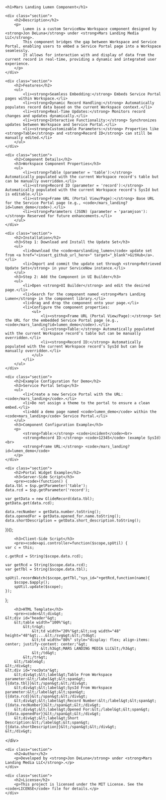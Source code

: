     <h1>Mars Landing Lumen Component</h1>

    <div class="section">
        <h2>Description</h2>
        <p>
            Lumen is a custom ServiceNow Workspace component designed by <strong>Jon DeLuna</strong> under <strong>Mars Landing Media LLC</strong>.
            This component bridges the gap between Workspace and Service Portal, enabling users to embed a Service Portal page into a Workspace seamlessly. 
            It allows for interaction with and display of data from the current record in real-time, providing a dynamic and integrated user experience.
        </p>
    </div>

    <div class="section">
        <h2>Features</h2>
        <ul>
            <li><strong>Seamless Embedding:</strong> Embeds Service Portal pages within Workspace.</li>
            <li><strong>Dynamic Record Handling:</strong> Automatically populates record data based on the current Workspace context.</li>
            <li><strong>Real-Time Updates:</strong> Monitors record changes and updates dynamically.</li>
            <li><strong>Interactive Functionality:</strong> Synchronizes updates between Workspace and Service Portal.</li>
            <li><strong>Customizable Parameters:</strong> Properties like <strong>Table</strong> and <strong>Record ID</strong> can still be manually edited.</li>
        </ul>
    </div>

    <div class="section">
        <h2>Component Details</h2>
        <h3>Workspace Component Properties</h3>
        <ul>
            <li><strong>Table (parameter = 'table'):</strong> Automatically populated with the current Workspace record's table but can be manually overridden.</li>
            <li><strong>Record ID (parameter = 'record'):</strong> Automatically populated with the current Workspace record's SysId but is editable.</li>
            <li><strong>Frame URL (Portal View/Page):</strong> Base URL for the Service Portal page (e.g., <code>/mars_landing?id=lumen_demo</code>).</li>
            <li><strong>Parameters (JSON) (parameter = 'paramjson'):</strong> Reserved for future enhancements.</li>
        </ul>
    </div>

    <div class="section">
        <h2>Installation</h2>
        <h3>Step 1: Download and Install the Update Set</h3>
        <ul>
            <li>Download the <code>marslanding_lumen</code> update set from <a href="<insert_github_url_here>" target="_blank">GitHub</a>.</li>
            <li>Import and commit the update set through <strong>Retrieved Update Sets</strong> in your ServiceNow instance.</li>
        </ul>
        <h3>Step 2: Add the Component in UI Builder</h3>
        <ul>
            <li>Open <strong>UI Builder</strong> and edit the desired page.</li>
            <li>Search for the component named <strong>Mars Landing Lumen</strong> in the component library.</li>
            <li>Drag and drop the component onto your page.</li>
            <li>Configure the component properties:
                <ul>
                    <li><strong>Frame URL (Portal View/Page):</strong> Set the URL for the embedded Service Portal page (e.g., <code>/mars_landing?id=lumen_demo</code>).</li>
                    <li><strong>Table:</strong> Automatically populated with the current Workspace record’s table but can be manually overridden.</li>
                    <li><strong>Record ID:</strong> Automatically populated with the current Workspace record’s SysId but can be manually overridden.</li>
                </ul>
            </li>
        </ul>
    </div>

    <div class="section">
        <h2>Example Configuration for Demo</h2>
        <h3>Service Portal Setup</h3>
        <ul>
            <li>Create a new Service Portal with the URL: <code>/mars_landing</code>.</li>
            <li>Do not assign a theme to the portal to ensure a clean embed.</li>
            <li>Add a demo page named <code>lumen_demo</code> within the <code>mars_landing</code> Service Portal.</li>
        </ul>
        <h3>Component Configuration Example</h3>
        <p>
            <strong>Table:</strong> <code>incident</code><br>
            <strong>Record ID:</strong> <code>12345</code> (example SysId)<br>
            <strong>Frame URL:</strong> <code>/mars_landing?id=lumen_demo</code>
        </p>
    </div>

    <div class="section">
        <h2>Portal Widget Example</h2>
        <h3>Server-Side Script</h3>
        <pre><code>(function() {
    data.tbl = $sp.getParameter('table');
    data.rcd = $sp.getParameter('record');

    var getData = new GlideRecord(data.tbl);
    getData.get(data.rcd);

    data.recNumber = getData.number.toString();
    data.openedFor = getData.opened_for.name.toString();
    data.shortDescription = getData.short_description.toString();
})();</code></pre>

        <h3>Client-Side Script</h3>
        <pre><code>api.controller=function($scope,spUtil) {
    var c = this;

    c.getRcd = String($scope.data.rcd);

    var getRcd = String($scope.data.rcd);
    var getTbl = String($scope.data.tbl);

    spUtil.recordWatch($scope,getTbl,"sys_id="+getRcd,function(name){
        $scope.$apply();
        spUtil.update($scope);
    });
};</code></pre>

        <h3>HTML Template</h3>
        <pre><code>&lt;div&gt;
    &lt;div id="header"&gt;
        &lt;table width="100%"&gt;
            &lt;tr&gt;
                &lt;td width="20%"&gt;&lt;svg width="48" height="48"&gt;...&lt;/svg&gt;&lt;/td&gt;
                &lt;td width="80%" style="display: flex; align-items: center; justify-content: center;"&gt;
                    &lt;h3&gt;MARS LANDING MEDIA LLC&lt;/h3&gt;
                &lt;/td&gt;
            &lt;/tr&gt;
        &lt;/table&gt;
    &lt;/div&gt;
    &lt;div id="recData"&gt;
        &lt;div&gt;&lt;label&gt;Table From Workspace parameter:&lt;/label&gt;&lt;span&gt;{{data.tbl}}&lt;/span&gt;&lt;/div&gt;
        &lt;div&gt;&lt;label&gt;SysId From Workspace parameter:&lt;/label&gt;&lt;span&gt;{{data.rcd}}&lt;/span&gt;&lt;/div&gt;
        &lt;div&gt;&lt;label&gt;Record Number:&lt;/label&gt;&lt;span&gt;{{data.recNumber}}&lt;/span&gt;&lt;/div&gt;
        &lt;div&gt;&lt;label&gt;Opened For:&lt;/label&gt;&lt;span&gt;{{data.openedFor}}&lt;/span&gt;&lt;/div&gt;
        &lt;div&gt;&lt;label&gt;Short Description:&lt;/label&gt;&lt;span&gt;{{data.shortDescription}}&lt;/span&gt;&lt;/div&gt;
    &lt;/div&gt;
&lt;/div&gt;</code></pre>
    </div>

    <div class="section">
        <h2>Author</h2>
        <p>Developed by <strong>Jon DeLuna</strong> under <strong>Mars Landing Media LLC</strong>.</p>
    </div>

    <div class="section">
        <h2>License</h2>
        <p>This project is licensed under the MIT License. See the <code>LICENSE</code> file for details.</p>
    </div>

